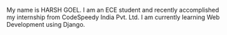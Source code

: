 My name is HARSH GOEL. I am an ECE student and recently accomplished my internship from CodeSpeedy India Pvt. Ltd.
I am currently learning Web Development using Django.

